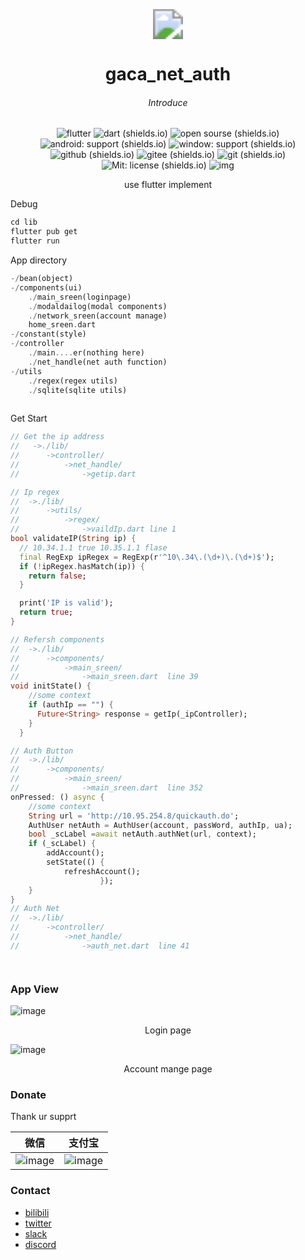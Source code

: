 <div align=center></br></br></br>

<center> <img src="https://thirdqq.qlogo.cn/g?b=sdk&k=iaNcdgTAPWOS0JJseiafW1Dw&kti=ZIsqGgAAAAI&s=40&t=1638804590" style="zoom:300%;" /></center>

#  <center>  gaca_net_auth</center>

###### <center>Introduce</center>

###### 							
![flutter](https://img.shields.io/badge/flutter-blue?logo=flutter) ![dart (shields.io)](https://img.shields.io/badge/dart-blue?logo=dart)  ![open sourse (shields.io)](https://img.shields.io/badge/open%20sourse-darkgreen?logo=opensourceinitiative) ![android: support (shields.io)](https://img.shields.io/badge/android-support-green?logo=android) ![window: support (shields.io)](https://img.shields.io/badge/window-support-darkblue?logo=windows10) ![github (shields.io)](https://img.shields.io/badge/github-grey?logo=github) ![gitee (shields.io)](https://img.shields.io/badge/gitee-orange?logo=gitee) ![git (shields.io)](https://img.shields.io/badge/git-lightblue?logo=git) ![Mit: license (shields.io)](https://img.shields.io/badge/Mit-license-blue?logo=bookstack) ![img](https://komarev.com/ghpvc/?username=cilang-gcacNetAuth&&style=flat-square)  

<center>use flutter implement</center>

</div>

Debug

``````makefile
cd lib
flutter pub get
flutter run
``````

App directory

`````dart
-/bean(object)
-/components(ui)
    ./main_sreen(loginpage)
	./modaldailog(modal components)
    ./network_sreen(account manage)
    home_sreen.dart 
-/constant(style)
-/controller
    ./main....er(nothing here)
    ./net_handle(net auth function)
-/utils
    ./regex(regex utils)
    ./sqlite(sqlite utils)
    	

`````

Get Start

```dart
// Get the ip address
//   ->./lib/
//		->controller/
//			->net_handle/
//				->getip.dart 

// Ip regex
//	->./lib/
//		->utils/
//			->regex/
//				->vaildIp.dart line 1
bool validateIP(String ip) {
  // 10.34.1.1 true 10.35.1.1 flase
  final RegExp ipRegex = RegExp(r'^10\.34\.(\d+)\.(\d+)$');
  if (!ipRegex.hasMatch(ip)) {
    return false;
  }

  print('IP is valid');
  return true;
}

// Refersh components
//	->./lib/
//		->components/
//			->main_sreen/
//				->main_sreen.dart  line 39
void initState() {
    //some context
    if (authIp == "") {
      Future<String> response = getIp(_ipController);
    }
  }

// Auth Button
//	->./lib/
//		->components/
//			->main_sreen/
//				->main_sreen.dart  line 352
onPressed: () async {
    //some context
    String url = 'http://10.95.254.8/quickauth.do';
    AuthUser netAuth = AuthUser(account, passWord, authIp, ua);
    bool _scLabel =await netAuth.authNet(url, context);
    if (_scLabel) {
        addAccount();
        setState(() {
            refreshAccount();
                    });
    }
}
// Auth Net 
//	->./lib/
//		->controller/
//			->net_handle/
//				->auth_net.dart  line 41




```



### App View

![image](gitImage/anroid-debug-1.png)

<center>Login page</center>

![image](gitImage/anroid-debug-2.png)

<center>Account mange page</center>

### Donate

Thank ur supprt

| <center>微信</center>                            | <center>支付宝</center>                       |
| ------------------------------------------------ | --------------------------------------------- |
| <center>![image](./gitImage/weixin.png)</center> | <center>![image](./gitImage/zfb.jpg)</center> |





### Contact 

- [bilibili](https://space.bilibili.com/433915419)
- [twitter]()
- [slack]()
- [discord]()
